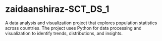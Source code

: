 # zaidaanshiraz-SCT_DS_1
A data analysis and visualization project that explores population statistics across countries. The project uses Python for data processing and visualization to identify trends, distributions, and insights.
